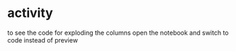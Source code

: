 # activity
to see the code for exploding the columns open the notebook and switch to code instead of preview 
